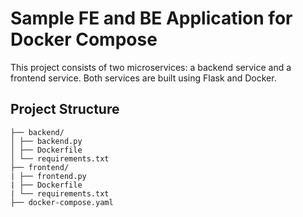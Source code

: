 # Sample FE and BE Application for Docker Compose

This project consists of two microservices: a backend service and a frontend service. Both services are built using Flask and Docker.

## Project Structure

```
├── backend/ 
│ ├── backend.py 
│ ├── Dockerfile 
│ └── requirements.txt 
├── frontend/ 
| ├── frontend.py 
| ├── Dockerfile 
| └── requirements.txt
├── docker-compose.yaml
```
